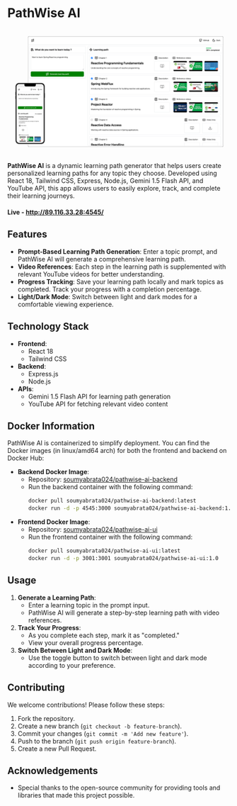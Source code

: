 # PathWise AI

![Alt text](/public/show-image.png)

**PathWise AI** is a dynamic learning path generator that helps users create personalized learning paths for any topic they choose. Developed using React 18, Tailwind CSS, Express, Node.js, Gemini 1.5 Flash API, and YouTube API, this app allows users to easily explore, track, and complete their learning journeys.

#### Live - http://89.116.33.28:4545/

## Features

- **Prompt-Based Learning Path Generation**: Enter a topic prompt, and PathWise AI will generate a comprehensive learning path.
- **Video References**: Each step in the learning path is supplemented with relevant YouTube videos for better understanding.
- **Progress Tracking**: Save your learning path locally and mark topics as completed. Track your progress with a completion percentage.
- **Light/Dark Mode**: Switch between light and dark modes for a comfortable viewing experience.

## Technology Stack

- **Frontend**:
  - React 18
  - Tailwind CSS
- **Backend**:
  - Express.js
  - Node.js
- **APIs**:
  - Gemini 1.5 Flash API for learning path generation
  - YouTube API for fetching relevant video content

## Docker Information

PathWise AI is containerized to simplify deployment. You can find the Docker images (in
linux/amd64 arch) for both the frontend and backend on Docker Hub:

- **Backend Docker Image**:
  - Repository: [soumyabrata024/pathwise-ai-backend](https://hub.docker.com/repository/docker/soumyabrata024/pathwise-ai-backend/general)
  - Run the backend container with the following command:
    ```bash
    docker pull soumyabrata024/pathwise-ai-backend:latest
    docker run -d -p 4545:3000 soumyabrata024/pathwise-ai-backend:1.0
    ```
- **Frontend Docker Image**:
  - Repository: [soumyabrata024/pathwise-ai-ui](https://hub.docker.com/repository/docker/soumyabrata024/pathwise-ai-ui/general)
  - Run the frontend container with the following command:
    ```bash
    docker pull soumyabrata024/pathwise-ai-ui:latest
    docker run -d -p 3001:3001 soumyabrata024/pathwise-ai-ui:1.0
    ```

## Usage

1. **Generate a Learning Path**:
   - Enter a learning topic in the prompt input.
   - PathWise AI will generate a step-by-step learning path with video references.
2. **Track Your Progress**:
   - As you complete each step, mark it as "completed."
   - View your overall progress percentage.
3. **Switch Between Light and Dark Mode**:
   - Use the toggle button to switch between light and dark mode according to your preference.

## Contributing

We welcome contributions! Please follow these steps:

1. Fork the repository.
2. Create a new branch (`git checkout -b feature-branch`).
3. Commit your changes (`git commit -m 'Add new feature'`).
4. Push to the branch (`git push origin feature-branch`).
5. Create a new Pull Request.

## Acknowledgements

- Special thanks to the open-source community for providing tools and libraries that made this project possible.
